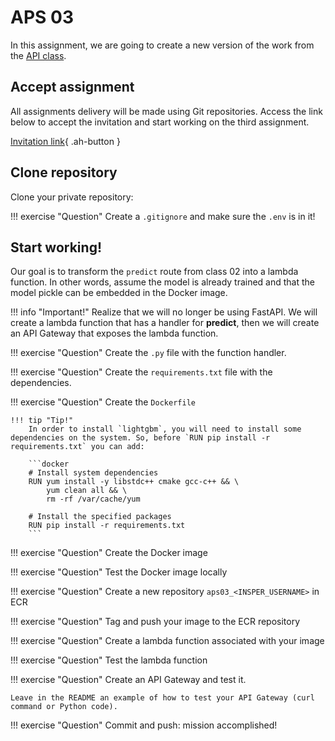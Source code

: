 # APS 03

In this assignment, we are going to create a new version of the work from the [API class](../02-api/api_deploy.md#an-api-that-makes-predictions).

## Accept assignment

All assignments delivery will be made using Git repositories. Access the link below to accept the invitation and start working on the third assignment.

[Invitation link](https://classroom.github.com/a/jqj9KSVX){ .ah-button }

## Clone repository

Clone your private repository:

!!! exercise "Question"
    Create a `.gitignore` and make sure the `.env` is in it!

## Start working!

Our goal is to transform the `predict` route from class 02 into a lambda function. In other words, assume the model is already trained and that the model pickle can be embedded in the Docker image.

!!! info "Important!"
    Realize that we will no longer be using FastAPI. We will create a lambda function that has a handler for **predict**, then we will create an API Gateway that exposes the lambda function.

!!! exercise "Question"
    Create the `.py` file with the function handler.

!!! exercise "Question"
    Create the `requirements.txt` file with the dependencies.

!!! exercise "Question"
    Create the `Dockerfile`

    !!! tip "Tip!"
        In order to install `lightgbm`, you will need to install some dependencies on the system. So, before `RUN pip install -r requirements.txt` you can add:

        ```docker
        # Install system dependencies
        RUN yum install -y libstdc++ cmake gcc-c++ && \
            yum clean all && \
            rm -rf /var/cache/yum

        # Install the specified packages
        RUN pip install -r requirements.txt
        ```

!!! exercise "Question"
    Create the Docker image

!!! exercise "Question"
    Test the Docker image locally

!!! exercise "Question"
    Create a new repository `aps03_<INSPER_USERNAME>` in ECR

!!! exercise "Question"
    Tag and push your image to the ECR repository

!!! exercise "Question"
    Create a lambda function associated with your image

!!! exercise "Question"
    Test the lambda function

!!! exercise "Question"
    Create an API Gateway and test it.

    Leave in the README an example of how to test your API Gateway (curl command or Python code).

!!! exercise "Question"
    Commit and push: mission accomplished!